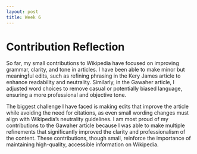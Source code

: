 ```yaml
---
layout: post
title: Week 6
---
```

# Contribution Reflection

So far, my small contributions to Wikipedia have focused on improving grammar, clarity, and tone in articles. I have been able to make minor but meaningful edits, such as refining phrasing in the Kery James article to enhance readability and neutrality. Similarly, in the Gawaher article, I adjusted word choices to remove casual or potentially biased language, ensuring a more professional and objective tone. 
 <!--more-->


The biggest challenge I have faced is making edits that improve the article while avoiding the need for citations, as even small wording changes must align with Wikipedia’s neutrality guidelines. I am most proud of my contributions to the Gawaher article because I was able to make multiple refinements that significantly improved the clarity and professionalism of the content. These contributions, though small, reinforce the importance of maintaining high-quality, accessible information on Wikipedia.








